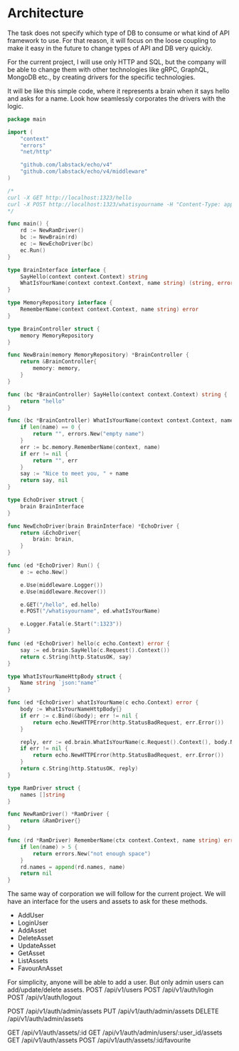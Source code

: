 # Architecture
The task does not specify which type of DB to consume or what kind of API framework to use. For that reason, it will focus on the loose coupling to make it easy in the future to change types of API and DB very quickly.

For the current project, I will use only HTTP and SQL, but the company will be able to change them with other technologies like gRPC, GraphQL, MongoDB etc., by creating drivers for the specific technologies.

It will be like this simple code, where it represents a brain when it says hello and asks for a name. Look how seamlessly corporates the drivers with the logic.

```go
package main

import (
	"context"
	"errors"
	"net/http"

	"github.com/labstack/echo/v4"
	"github.com/labstack/echo/v4/middleware"
)

/*
curl -X GET http://localhost:1323/hello
curl -X POST http://localhost:1323/whatisyourname -H "Content-Type: application/json" -d '{"name":"manos"}'
*/

func main() {
	rd := NewRamDriver()
	bc := NewBrain(rd)
	ec := NewEchoDriver(bc)
	ec.Run()
}

type BrainInterface interface {
	SayHello(context context.Context) string
	WhatIsYourName(context context.Context, name string) (string, error)
}

type MemoryRepository interface {
	RememberName(context context.Context, name string) error
}

type BrainController struct {
	memory MemoryRepository
}

func NewBrain(memory MemoryRepository) *BrainController {
	return &BrainController{
		memory: memory,
	}
}

func (bc *BrainController) SayHello(context context.Context) string {
	return "hello"
}

func (bc *BrainController) WhatIsYourName(context context.Context, name string) (string, error) {
	if len(name) == 0 {
		return "", errors.New("empty name")
	}
	err := bc.memory.RememberName(context, name)
	if err != nil {
		return "", err
	}
	say := "Nice to meet you, " + name
	return say, nil
}

type EchoDriver struct {
	brain BrainInterface
}

func NewEchoDriver(brain BrainInterface) *EchoDriver {
	return &EchoDriver{
		brain: brain,
	}
}

func (ed *EchoDriver) Run() {
	e := echo.New()

	e.Use(middleware.Logger())
	e.Use(middleware.Recover())

	e.GET("/hello", ed.hello)
	e.POST("/whatisyourname", ed.whatIsYourName)

	e.Logger.Fatal(e.Start(":1323"))
}

func (ed *EchoDriver) hello(c echo.Context) error {
	say := ed.brain.SayHello(c.Request().Context())
	return c.String(http.StatusOK, say)
}

type WhatIsYourNameHttpBody struct {
	Name string `json:"name"`
}

func (ed *EchoDriver) whatIsYourName(c echo.Context) error {
	body := WhatIsYourNameHttpBody{}
	if err := c.Bind(&body); err != nil {
		return echo.NewHTTPError(http.StatusBadRequest, err.Error())
	}

	reply, err := ed.brain.WhatIsYourName(c.Request().Context(), body.Name)
	if err != nil {
		return echo.NewHTTPError(http.StatusBadRequest, err.Error())
	}
	return c.String(http.StatusOK, reply)
}

type RamDriver struct {
	names []string
}

func NewRamDriver() *RamDriver {
	return &RamDriver{}
}

func (rd *RamDriver) RememberName(ctx context.Context, name string) error {
	if len(name) > 5 {
		return errors.New("not enough space")
	}
	rd.names = append(rd.names, name)
	return nil
}

```

The same way of corporation we will follow for the current project.
We will have an interface for the users and assets to ask for these methods.
* AddUser
* LoginUser
* AddAsset
* DeleteAsset
* UpdateAsset
* GetAsset
* ListAssets
* FavourAnAsset


For simplicity, anyone will be able to add a user. But only admin users can add/update/delete assets.
POST /api/v1/users
POST /api/v1/auth/login
POST /api/v1/auth/logout

POST 	/api/v1/auth/admin/assets
PUT 	/api/v1/auth/admin/assets
DELETE 	/api/v1/auth/admin/assets

GET /api/v1/auth/assets/:id
GET /api/v1/auth/admin/users/:user_id/assets
GET /api/v1/auth/assets
POST /api/v1/auth/assets/:id/favourite


